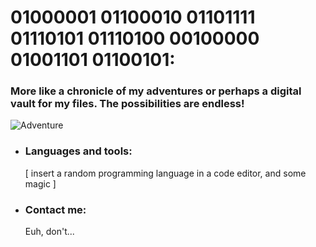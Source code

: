 # 01000001 01100010 01101111 01110101 01110100 00100000 01001101 01100101: 
### More like a chronicle of my adventures or perhaps a digital vault for my files. The possibilities are endless!
![Adventure](http://www.quiteunlikely.net/screencaps/albums/userpics/10001/jtb254.jpg)
- ### Languages and tools: 
     [ insert a random programming language in a code editor, and some magic ]
- ### Contact me:
     Euh, don't... 
